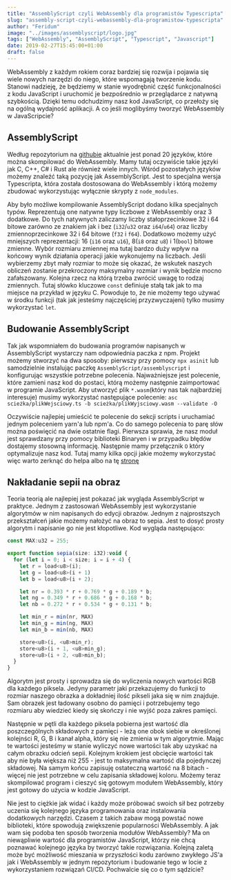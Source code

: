 ```yaml
---
title: "AssemblyScript czyli WebAssembly dla programistów Typescripta"
slug: "assembly-script-czyli-webassembly-dla-programistow-typescripta"
author: "Feridum"
image: "../images/assemblyscript/logo.jpg"
tags: ["WebAssembly", "AssemblyScript", "Typescript", "Javascript"]
date: 2019-02-27T15:45:00+01:00
draft: false
---
```


WebAssembly z każdym rokiem coraz bardziej się rozwija i pojawia się wiele nowych narzędzi do niego, które wspomagają tworzenie kodu. Stanowi nadzieję, że będziemy w stanie wyodrębnić część funkcjonalności z kodu JavaScript i uruchomić je bezpośrednio w przeglądarce z natywną szybkością. Dzięki temu odchudzimy nasz kod JavaScript, co przełoży się na ogólną wydajność aplikacji. A co jeśli moglibyśmy tworzyć WebAssembly w JavaScripcie?

<!--more-->

## AssemblyScript

Według repozytorium na [githubie](https://github.com/appcypher/awesome-wasm-langs) aktualnie jest ponad 20 języków, które można skompilować do WebAssembly. Mamy tutaj oczywiście takie języki jak C, C++, C# i Rust ale również wiele innych. Wśród pozostałych języków możemy znaleźć taką pozycję jak AssemblyScript. Jest to specjalna wersja Typescripta, która została dostosowana do WebAssembly i którą możemy zbudować wykorzystując wyłącznie skrypty z `node_modules`. 

Aby było możliwe kompilowanie AssemblyScript dodano kilka specjalnych typów. Reprezentują one natywne typy liczbowe z WebAssembly oraz 3 dodatkowe. Do tych natywnych zaliczamy liczby stałoprzecinkowe 32 i 64 bitowe zarówno ze znakiem jak i bez (`i32`/`u32` oraz `i64`/`u64`) oraz liczby zmiennoprzecinkowe 32 i 64 bitowe (`f32` i `f64`). Dodatkowo możemy użyć mniejszych reprezentacji: 16 (`i16` oraz `u16`), 8(`i8` oraz `u8`) i 1(`bool`) bitowe zmienne. Wybór rozmiaru zmiennej ma tutaj bardzo duży wpływ na końcowy wynik działania operacji jakie wykonujemy na liczbach. Jeśli wybierzemy zbyt mały rozmiar to może się okazać, że wskutek naszych obliczeń zostanie przekroczony maksymalny rozmiar i wynik będzie mocno zafałszowany. Kolejna rzecz na którą trzeba zwrócić uwagę to rodzaj zmiennych. Tutaj słówko kluczowe `const` definiuje stałą tak jak to ma miejsce na przykład w języku C. Powoduje to, że nie możemy tego używać w środku funkcji (tak jak jesteśmy najczęściej przyzwyczajeni) tylko musimy wykorzystać `let`.


## Budowanie AssemblyScript
Tak jak wspomniałem do budowania programów napisanych w AssemblyScript wystarczy nam odpowiednia paczka z npm. Projekt możemy stworzyć na dwa sposoby: pierwszy przy pomocy `npx asinit` lub samodzielnie instalując paczkę `AssemblyScript/assemblyscript` i konfigurując wszystkie potrzebne polecenia. Najważniejsze jest polecenie, które zamieni nasz kod do postaci, którą możemy następnie zaimportować w programie JavaScript. Aby utworzyć plik `*.wasm`(który nas tak najbardziej interesuje) musimy wykorzystać następujące polecenie: `asc scieżka/plikWejsciowy.ts -b scieżka/plikWyjsciowy.wasm --validate -O`

Oczywiście najlepiej umieścić te polecenie do sekcji scripts i uruchamiać jednym poleceniem yarn'a lub npm'a. Co do samego polecenia to parę słów można poświęcić na dwie ostatnie flagi. Pierwsza sprawia,  że nasz moduł jest sprawdzany przy pomocy biblioteki Binaryen i w przypadku błędów dostajemy stosowną informację. Następnie mamy przełącznik `O` który optymalizuje nasz kod. Tutaj mamy kilka opcji jakie możemy wykorzystać więc warto zerknąć do helpa albo na tę [stronę](https://github.com/AssemblyScript/assemblyscript/wiki/Using-the-compiler)

## Nakładanie sepii na obraz

Teoria teorią ale najlepiej jest pokazać jak wygląda AssemblyScript w praktyce. Jednym z zastosowań WebAssembly jest wykorzystanie algorytmów w nim napisanych do edycji obrazów. Jednym z najprostszych przekształceń jakie możemy nałożyć na obraz to sepia. Jest to dosyć prosty algorytm i napisanie go nie jest kłopotliwe. Kod wygląda następująco:

```js
const MAX:u32 = 255;

export function sepia(size: i32):void {
  for (let i = 0; i < size; i = i + 4) {
    let r = load<u8>(i);
    let g = load<u8>(i + 1)
    let b = load<u8>(i + 2);

    let nr = 0.393 * r + 0.769 * g + 0.189 * b;
    let ng = 0.349 * r + 0.686 * g + 0.168 * b;
    let nb = 0.272 * r + 0.534 * g + 0.131 * b;

    let min_r = min(nr, MAX)
    let min_g = min(ng, MAX)
    let min_b = min(nb, MAX)

    store<u8>(i, <u8>min_r);
    store<u8>(i + 1, <u8>min_g);
    store<u8>(i + 2, <u8>min_b);
  }
}

```

Algorytm jest prosty i sprowadza się do wyliczenia nowych wartości RGB dla każdego piksela. Jedyny parametr jaki przekazujemy do funkcji to rozmiar naszego obrazka a dokładniej ilość pikseli jaka się w nim znajduje. Sam obrazek jest ładowany osobno do pamięci i potrzebujemy tego rozmiaru aby wiedzieć kiedy się skończy i nie wyjść poza zakres pamięci. 

Następnie w pętli dla każdego piksela pobierna jest wartość dla poszczególnych składowych z pamięci - leżą one obok siebie w określonej kolejnści R, G, B i kanał alpha, który się nie zmienia w tym algorytmie. Mając te wartości jesteśmy w stanie wyliczyć nowe wartości tak aby uzyskać na całym obrazku odcień sepii. Kolejnym krokiem jest obcięcie wartości tak aby nie była większa niż 255 - jest to maksymalna wartość dla pojedynczej składowej. Na samym końcu zapisuję ostateczną wartość na 8 bitach - więcej nie jest potrzebne w celu zapisania składowej koloru. Możemy teraz skompilować program i cieszyć się gotowym modułem WebAssembly, który jest gotowy do użycia w kodzie JavaScript.


Nie jest to ciężkie jak widać i każdy może próbować swoich sił bez potrzeby uczenia się kolejnego języka programowania oraz instalowania dodatkowych narzędzi. Czasem z takich zabaw mogą powstać nowe biblioteki, które spowodują zwiększenie popularności WebAssembly. A jak wam się podoba ten sposób tworzenia modułów WebAssembly? Ma on niewąpliwie wartość dla programistów JavaScript, którzy nie chcą poznawać kolejnego języka by tworzyć takie rozwiązania. Kolejną zaletą może być możliwość mieszania w przyszłości kodu zarówno zwykłego JS'a jak i WebAssembly w jednym repozytorium i budowanie tego w locie z wykorzystaniem rozwiązań CI/CD. Pochwalcie się co o tym sądzicie?

